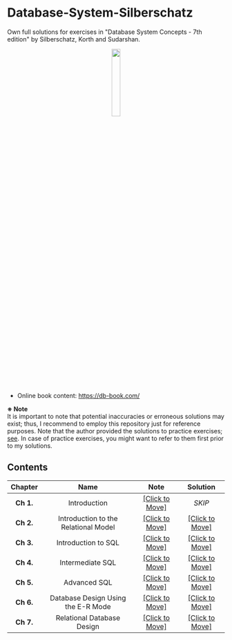 # Database-System-Silberschatz
Own full solutions for exercises in "Database System Concepts - 7th edition" by Silberschatz, Korth and Sudarshan.

<p align = "center">
<img src = "https://github.com/leeyngdo/Database-System-Silberschatz/assets/88715406/a0b8c3d6-7df1-4646-ae2b-cb271875e26b" width = "20%" height = "20%">
</p>


- Online book content: https://db-book.com/

**※ Note** <br>
It is important to note that potential inaccuracies or erroneous solutions may exist; thus, I recommend to employ this repository just for reference purposes. Note that the author provided the solutions to practice exercises; [see](https://db-book.com/Practice-Exercises/index-solu.html). In case of practice exercises, you might want to refer to them first prior to my solutions. 

## Contents 

| **Chapter** |       **Name**       |  **Note**  | **Solution** |
|:-----------:|:--------------------:|:----------:|:------------:|
|  **Ch 1.**  |     Introduction     | [[Click to Move]](/notes/ch1.md) | *SKIP* |
|  **Ch 2.** | Introduction to the Relational Model | [[Click to Move]](/notes/ch2.md) | [[Click to Move]](ch02-introduction-to-the-relational-model.md) |
|  **Ch 3.** | Introduction to SQL | [[Click to Move]](/notes/ch3.md) | [[Click to Move]](ch03-introduction-to-sql.md) |
|  **Ch 4.** | Intermediate SQL | [[Click to Move]](/notes/ch3.md) | [[Click to Move]](ch03-introduction-to-sql.md) |
|  **Ch 5.** | Advanced SQL | [[Click to Move]](/notes/ch3.md) | [[Click to Move]](ch03-introduction-to-sql.md) |
|  **Ch 6.** | Database Design Using the E-R Mode | [[Click to Move]](/notes/ch3.md) | [[Click to Move]](ch03-introduction-to-sql.md) |
|  **Ch 7.** | Relational Database Design | [[Click to Move]](/notes/ch3.md) | [[Click to Move]](ch03-introduction-to-sql.md) |
